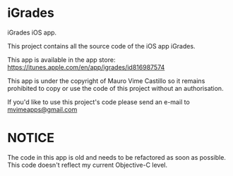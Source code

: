 iGrades
=======

iGrades iOS app.

This project contains all the source code of the iOS app iGrades.

This app is available in the app store: https://itunes.apple.com/en/app/igrades/id816987574

This app is under the copyright of Mauro Vime Castillo so it remains prohibited to copy or use the code of this project without an authorisation.

If you'd like to use this project's code please send an e-mail to mvimeapps@gmail.com

NOTICE
=============

The code in this app is old and needs to be refactored as soon as possible. This code doesn't reflect my current Objective-C level.
